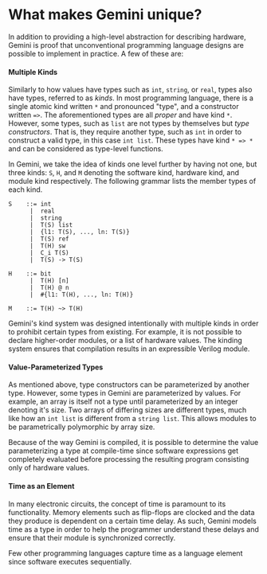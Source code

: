 # What makes Gemini unique?

In addition to providing a high-level abstraction for describing hardware, Gemini is proof that unconventional programming language designs are possible to implement in practice. A few of these are:

#### Multiple Kinds

Similarly to how values have types such as `int`, `string`, or `real`, types also have types, referred to as _kinds_. In most programming language, there is a single atomic kind written `*` and pronounced "type", and a constructor written `=>`. The aforementioned types are all _proper_ and have kind `*`. However, some types, such as `list` are not types by themselves but _type constructors_. That is, they require another type, such as `int` in order to construct a valid type, in this case `int list`. These types have kind `* => *` and can be considered as type-level functions.

In Gemini, we take the idea of kinds one level further by having not one, but three kinds: `S`, `H`, and `M` denoting the software kind, hardware kind, and module kind respectively. The following grammar lists the member types of each kind.

```
S    ::= int
      |  real
      |  string
      |  T(S) list
      |  {l1: T(S), ..., ln: T(S)}
      |  T(S) ref
      |  T(H) sw
      |  C_i T(S)
      |  T(S) -> T(S)

H    ::= bit
      |  T(H) [n]
      |  T(H) @ n
      |  #{l1: T(H), ..., ln: T(H)}

M    ::= T(H) ~> T(H)
```

Gemini's kind system was designed intentionally with multiple kinds in order to prohibit certain types from existing. For example, it is not possible to declare higher-order modules, or a list of hardware values. The kinding system ensures that compilation results in an expressible Verilog module.

#### Value-Parameterized Types

As mentioned above, type constructors can be parameterized by another type. However, some types in Gemini are parameterized by values. For example, an array is itself not a type until parameterized by an integer denoting it's size. Two arrays of differing sizes are different types, much like how an `int list` is different from a `string list`. This allows modules to be parametrically polymorphic by array size.

Because of the way Gemini is compiled, it is possible to determine the value parameterizing a type at compile-time since software expressions get completely evaluated before processing the resulting program consisting only of hardware values.

#### Time as an Element

In many electronic circuits, the concept of time is paramount to its functionality. Memory elements such as flip-flops are clocked and the data they produce is dependent on a certain time delay. As such, Gemini models time as a type in order to help the programmer understand these delays and ensure that their module is synchronized correctly.

Few other programming languages capture time as a language element since software executes sequentially.